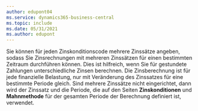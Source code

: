 ```yaml
---
author: edupont04
ms.service: dynamics365-business-central
ms.topic: include
ms.date: 05/31/2021
ms.author: edupont
---
```

Sie können für jeden Zinskonditionscode mehrere Zinssätze angeben, sodass Sie Zinsrechnungen mit mehreren Zinssätzen für einen bestimmten Zeitraum durchführen können. Dies ist hilfreich, wenn Sie für gestundete Zahlungen unterschiedliche Zinsen berechnen. Die Zinsberechnung ist für jede finanzielle Belastung, nur mit Veränderung des Zinssatzes für eine bestimmte Periode gleich. Sind mehrere Zinssätze nicht eingerichtet, dann wird der Zinssatz und die Periode, die auf den Seiten **Zinskonditionen** und **Mahnmethode** für der gesamten Periode der Berechnung definiert ist, verwendet.